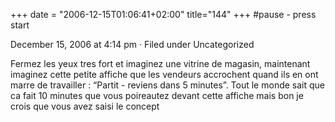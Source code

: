 +++
date = "2006-12-15T01:06:41+02:00"
title="144"
+++
#pause - press start

December 15, 2006 at 4:14 pm · Filed under Uncategorized

Fermez les yeux tres fort et imaginez une vitrine de magasin, maintenant imaginez cette petite affiche que les vendeurs accrochent quand ils en ont marre de travailler : “Partit - reviens dans 5 minutes”. Tout le monde sait que ca fait 10 minutes que vous poireautez devant cette affiche mais bon je crois que vous avez saisi le concept 




